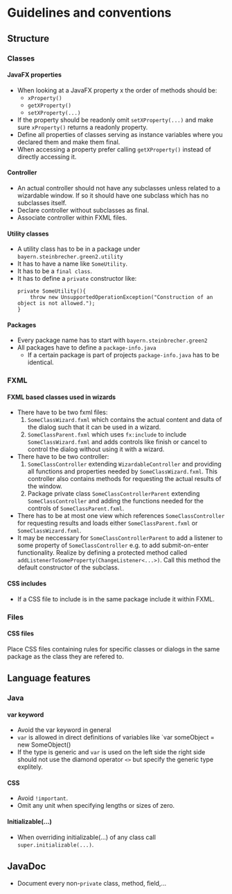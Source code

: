 # Guidelines and conventions

## Structure

### Classes
#### JavaFX properties
* When looking at a JavaFX property x the order of methods should be:
    * `xProperty()`
    * `getXProperty()`
    * `setXProperty(...)`
* If the property should be readonly omit `setXProperty(...)` and make sure `xProperty()` returns a readonly property.
* Define all properties of classes serving as instance variables where you declared them and make them final.
* When accessing a property prefer calling `getXProperty()` instead of directly accessing it.
#### Controller
* An actual controller should not have any subclasses unless related to a wizardable window. If so it should have one subclass which has no subclasses itself.
* Declare controller without subclasses as final.
* Associate controller within FXML files.
#### Utility classes
* A utility class has to be in a package under `bayern.steinbrecher.green2.utility`
* It has to have a name like `SomeUtility`.
* It has to be a `final class`.
* It has to define a `private` constructor like:
    ```
    private SomeUtility(){
        throw new UnsupportedOperationException("Construction of an object is not allowed.");
    }
    ```
#### Packages
* Every package name has to start with `bayern.steinbrecher.green2`
* All packages have to define a `package-info.java`
    * If a certain package is part of projects `package-info.java` has to be identical.

### FXML
#### FXML based classes used in wizards
* There have to be two fxml files:
    1. `SomeClassWizard.fxml` which contains the actual content and data of the dialog such that it can be used in a wizard.
    2. `SomeClassParent.fxml` which uses `fx:include` to include `SomeClassWizard.fxml` and adds controls like finish or cancel to control the dialog without using it with a wizard.
* There have to be two controller:
    1. `SomeClassController` extending `WizardableController` and providing all functions and properties needed by `SomeClassWizard.fxml`. This controller also contains methods for requesting the actual results of the window.
    2. Package private class `SomeClassControllerParent` extending `SomeClassController` and adding the functions needed for the controls of `SomeClassParent.fxml`.
* There has to be at most one view which references `SomeClassController` for requesting results and loads either `SomeClassParent.fxml` or `SomeClassWizard.fxml`.
* It may be neccessary for `SomeClassControllerParent` to add a listener to some property of `SomeClassController` e.g. to add submit-on-enter functionality. Realize by defining a protected method called `addListenerToSomeProperty(ChangeListener<...>)`. Call this method the default constructor of the subclass.
#### CSS includes
* If a CSS file to include is in the same package include it within FXML.

### Files
#### CSS files
Place CSS files containing rules for specific classes or dialogs in the same package as the class they are refered to.

## Language features

### Java
#### var keyword
* Avoid the var keyword in general
* `var` is allowed in direct definitions of variables like `var someObject = new SomeObject()
* If the type is generic and `var` is used on the left side the right side should not use the diamond operator `<>` but specify the generic type explitely.
#### CSS
* Avoid `!important`.
* Omit any unit when specifying lengths or sizes of zero.
#### Initializable(...)
* When overriding initializable(...) of any class call `super.initializable(...)`.

## JavaDoc
* Document every non-`private` class, method, field,...

